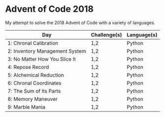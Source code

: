 # Advent of Code 2018

My attempt to solve the 2018 Advent of Code with a variety of languages.

| Day                                               | Challenge(s)| Language(s)                             |
| --------------------------------------------------| ------------| ----------------------------------------|
| 1: Chronal Calibration                            | 1,2         | Python                                  | 
| 2: Inventory Management System                    | 1,2         | Python                                  | 
| 3: No Matter How You Slice It                     | 1,2         | Python                                  | 
| 4: Repose Record                                  | 1,2         | Python                                  | 
| 5: Alchemical Reduction                           | 1,2         | Python                                  | 
| 6: Chronal Coordinates                            | 1,2         | Python                                  |
| 7: The Sum of Its Parts                           | 1,2         | Python                                  |
| 8: Memory Maneuver                                | 1,2         | Python                                  |
| 9: Marble Mania                                   | 1,2         | Python                                  |